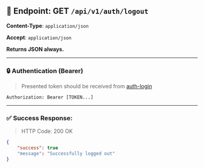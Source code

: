 ## 📡 Endpoint: GET `/api/v1/auth/logout`

**Content-Type**: `application/json`

**Accept**: `application/json`

**Returns JSON always.**

-------

### 🔒 Authentication (Bearer)

> Presented token should be received from [auth-login](https://github.com/Kuduxaaa/lph-doc/blob/main/auth-login.md)

```
Authorization: Bearer [TOKEN...]
```


------

### ✅ Success Response:

> HTTP Code: 200 OK

```json
{
    "success": true
    "message": "Successfully logged out"
}
```
